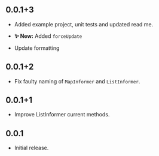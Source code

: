 ## 0.0.1+3

* Added example project, unit tests and updated read me.

* **✨ New:** Added `forceUpdate`
* Update formatting

## 0.0.1+2

* Fix faulty naming of `MapInformer` and `ListInformer`.

## 0.0.1+1

* Improve ListInformer current methods.

## 0.0.1

* Initial release.
